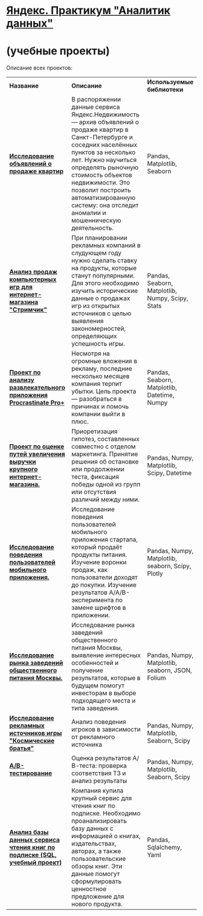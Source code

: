# <a href="https://praktikum.yandex.ru/data-analyst/" target="_blank"><b>Яндекс. Практикум "Аналитик данных"</b></a>
# (учебные проекты)

Описание всех проектов:

<table>
<tr>
<td><b>Название</b></td>
<td><b>Описание</b></td>
<td><b>Используемые библиотеки</b></td>
<tr>
<td><a href="https://github.com/IgorYu79/Yandex.Practicum_projects/blob/main/realty/2022_11_19_realty.ipynb" target="_blank"><b>Исследование объявлений о продаже квартир</b></a></td>
<td>В распоряжении данные сервиса Яндекс.Недвижимость — архив объявлений о продаже квартир в Санкт-Петербурге и соседних населённых пунктов за несколько лет. Нужно научиться определять рыночную стоимость объектов недвижимости. Это позволит построить автоматизированную систему: она отследит аномалии и мошенническую деятельность. </td>
<td>Pandas, Matplotlib, Seaborn</td>
<tr>
<td><a href="https://github.com/IgorYu79/Yandex.Practicum_projects/blob/main/games/2022_12_16_games.ipynb" target="_blank"><b>Анализ продаж компьютерных игр для интернет-магазина "Стримчик"</b></a></td>
<td>При планировании рекламных компаний в слудующем году нужно сделать ставку на продукты, которые станут популярными. Для этого необходимо изучить исторические данные о продажах игр из открытых источников с целью выявления закономерностей, определяющих успешность игры.</td>
<td>Pandas, Seaborn, Matplotlib, Numpy, Scipy, Stats</td>
<tr>
<td><a href="https://github.com/IgorYu79/Yandex.Practicum_projects/blob/main/entertainment/2023_01_22_entertainment.ipynb" target="_blank"><b>Проект по анализу развлекательного приложения Procrastinate Pro+</b></td>
<td>Несмотря на огромные вложения в рекламу, последние несколько месяцев компания терпит убытки. Цель проекта — разобраться в причинах и помочь компании выйти в плюс.</td>
<td>Pandas, Seaborn, Matplotlib, Datetime, Numpy</td>
<tr>
<td><a href="https://github.com/IgorYu79/Yandex.Practicum_projects/blob/main/a_b_test/2023_02_17_a_b_test.ipynb" target="_blank"><b>Проект по оценке путей увеличения выручки крупного интернет-магазина.</b></a></td>
<td>Приоретизация гипотез, составленных совместно с отделом маркетинга. Принятие решения об остановке или продолжении теста, фиксация победы одной из групп или отсутствия различий между ними.</td>
<td>Pandas, Numpy, Matplotlib, Scipy, Datetime</td>
<tr>
<td><a href="https://github.com/IgorYu79/Yandex.Practicum_projects/blob/main/mobile_app/2023_03_03_15_11_project_inet_shop.ipynb" target="_blank"><b>Исследование поведения пользователей мобильного приложения.</b></a></td>
<td>Исследование поведения пользователей мобильного приложения стартапа, который продаёт продукты питания. Изучение воронки продаж, как пользователи доходят до покупки. Изучение результатов A/A/B-эксперимента по замене шрифтов в приложении.</td>
<td>Pandas, Numpy, Matplotlib, seaborn, Scipy, Plotly</td>
<tr>
<td><a href="https://github.com/IgorYu79/Yandex.Practicum_projects/blob/main/msk_cafe/2023_03_21_14_45_project_cafe_msk.ipynb" target="_blank"><b>Исследование рынка заведений общественного питания Москвы.</b></a></td>
<td>Исследование рынка заведений общественного питания Москвы, выявление интересных особенностей и получение результатов, которые в будущем помогут инвесторам в выборе подходящего места и типа заведения.</td>
<td>Pandas, Numpy, Matplotlib, seaborn, JSON, Folium</td>
<tr>
<td><a href="https://github.com/IgorYu79/Yandex.Practicum_projects/tree/main/2023_04_28_game_ads_analysis" target="_blank"><b>Исследование рекламных источников игры "Космические братья"</b></a></td>
<td>Анализ поведения игроков в зависимости от рекламного источника</td>
<td>Pandas, Numpy, Matplotlib, Seaborn, Scipy</td>
<tr>
<td><a href="https://github.com/IgorYu79/Yandex.Practicum_projects/tree/main/2023_04_28_ab_test"><b>А/В-тестирование</b></a></td>
<td>Оценка результатов А/В-теста: проверка соответствия ТЗ и анализ результаты</td>
<td>Pandas, Numpy, Matplotlib, Seaborn, Scipy</td>
<tr>
<td><a href="https://github.com/IgorYu79/Yandex.Practicum_projects/tree/main/2023_04_29_sql"><b>Анализ базы данных сервиса чтения книг по подписке (SQL, учебный проект)</b></a></td>
<td>Компания купила крупный сервис для чтения книг по подписке. Необходимо проанализировать базу данных с информацией о книгах, издательствах, авторах, а также пользовательские обзоры книг. Эти данные помогут сформулировать ценностное предложение для нового продукта.</td>
<td>Pandas, Sqlalchemy, Yaml</td>
</table>
<br/><br/>
